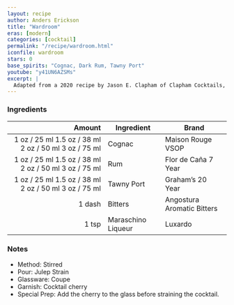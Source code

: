 ```yaml
---
layout: recipe
author: Anders Erickson
title: "Wardroom"
eras: [modern]
categories: [cocktail]
permalink: "/recipe/wardroom.html"
iconfile: wardroom
stars: 0
base_spirits: "Cognac, Dark Rum, Tawny Port"
youtube: "y41UN6AZSMs"
excerpt: |
  Adapted from a 2020 recipe by Jason E. Clapham of Clapham Cocktails, Oxford, England. Jason says, "The Wardroom features port, cognac, and rum, the three favourite libations of the British Naval officer."
---
```


### Ingredients

| Amount | Ingredient         | Brand                      |
| -----: | ------------------ | -------------------------- |
|   <span class="onex active">1 oz / 25 ml</span> <span class="onehalfx">1.5 oz / 38 ml</span> <span class="twox">2 oz / 50 ml</span> <span class="threex">3 oz / 75 ml</span> | Cognac             | Maison Rouge VSOP          |
|   <span class="onex active">1 oz / 25 ml</span> <span class="onehalfx">1.5 oz / 38 ml</span> <span class="twox">2 oz / 50 ml</span> <span class="threex">3 oz / 75 ml</span> | Rum                | Flor de Caña 7 Year        |
|   <span class="onex active">1 oz / 25 ml</span> <span class="onehalfx">1.5 oz / 38 ml</span> <span class="twox">2 oz / 50 ml</span> <span class="threex">3 oz / 75 ml</span> | Tawny Port         | Graham’s 20 Year           |
| 1 dash | Bitters            | Angostura Aromatic Bitters |
|  1 tsp | Maraschino Liqueur | Luxardo                    |

### Notes

- Method: Stirred
- Pour: Julep Strain
- Glassware: Coupe
- Garnish: Cocktail cherry
- Special Prep: Add the cherry to the glass before straining the cocktail.
